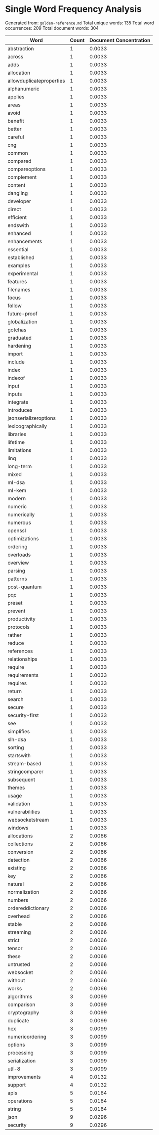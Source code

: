 # Single Word Frequency Analysis

Generated from: `golden-reference.md`
Total unique words: 135
Total word occurrences: 209
Total document words: 304

| Word | Count | Document Concentration |
|------|-------|------------------------|
| abstraction | 1 | 0.0033 |
| across | 1 | 0.0033 |
| adds | 1 | 0.0033 |
| allocation | 1 | 0.0033 |
| allowduplicateproperties | 1 | 0.0033 |
| alphanumeric | 1 | 0.0033 |
| applies | 1 | 0.0033 |
| areas | 1 | 0.0033 |
| avoid | 1 | 0.0033 |
| benefit | 1 | 0.0033 |
| better | 1 | 0.0033 |
| careful | 1 | 0.0033 |
| cng | 1 | 0.0033 |
| common | 1 | 0.0033 |
| compared | 1 | 0.0033 |
| compareoptions | 1 | 0.0033 |
| complement | 1 | 0.0033 |
| content | 1 | 0.0033 |
| dangling | 1 | 0.0033 |
| developer | 1 | 0.0033 |
| direct | 1 | 0.0033 |
| efficient | 1 | 0.0033 |
| endswith | 1 | 0.0033 |
| enhanced | 1 | 0.0033 |
| enhancements | 1 | 0.0033 |
| essential | 1 | 0.0033 |
| established | 1 | 0.0033 |
| examples | 1 | 0.0033 |
| experimental | 1 | 0.0033 |
| features | 1 | 0.0033 |
| filenames | 1 | 0.0033 |
| focus | 1 | 0.0033 |
| follow | 1 | 0.0033 |
| future-proof | 1 | 0.0033 |
| globalization | 1 | 0.0033 |
| gotchas | 1 | 0.0033 |
| graduated | 1 | 0.0033 |
| hardening | 1 | 0.0033 |
| import | 1 | 0.0033 |
| include | 1 | 0.0033 |
| index | 1 | 0.0033 |
| indexof | 1 | 0.0033 |
| input | 1 | 0.0033 |
| inputs | 1 | 0.0033 |
| integrate | 1 | 0.0033 |
| introduces | 1 | 0.0033 |
| jsonserializeroptions | 1 | 0.0033 |
| lexicographically | 1 | 0.0033 |
| libraries | 1 | 0.0033 |
| lifetime | 1 | 0.0033 |
| limitations | 1 | 0.0033 |
| linq | 1 | 0.0033 |
| long-term | 1 | 0.0033 |
| mixed | 1 | 0.0033 |
| ml-dsa | 1 | 0.0033 |
| ml-kem | 1 | 0.0033 |
| modern | 1 | 0.0033 |
| numeric | 1 | 0.0033 |
| numerically | 1 | 0.0033 |
| numerous | 1 | 0.0033 |
| openssl | 1 | 0.0033 |
| optimizations | 1 | 0.0033 |
| ordering | 1 | 0.0033 |
| overloads | 1 | 0.0033 |
| overview | 1 | 0.0033 |
| parsing | 1 | 0.0033 |
| patterns | 1 | 0.0033 |
| post-quantum | 1 | 0.0033 |
| pqc | 1 | 0.0033 |
| preset | 1 | 0.0033 |
| prevent | 1 | 0.0033 |
| productivity | 1 | 0.0033 |
| protocols | 1 | 0.0033 |
| rather | 1 | 0.0033 |
| reduce | 1 | 0.0033 |
| references | 1 | 0.0033 |
| relationships | 1 | 0.0033 |
| require | 1 | 0.0033 |
| requirements | 1 | 0.0033 |
| requires | 1 | 0.0033 |
| return | 1 | 0.0033 |
| search | 1 | 0.0033 |
| secure | 1 | 0.0033 |
| security-first | 1 | 0.0033 |
| see | 1 | 0.0033 |
| simplifies | 1 | 0.0033 |
| slh-dsa | 1 | 0.0033 |
| sorting | 1 | 0.0033 |
| startswith | 1 | 0.0033 |
| stream-based | 1 | 0.0033 |
| stringcomparer | 1 | 0.0033 |
| subsequent | 1 | 0.0033 |
| themes | 1 | 0.0033 |
| usage | 1 | 0.0033 |
| validation | 1 | 0.0033 |
| vulnerabilities | 1 | 0.0033 |
| websocketstream | 1 | 0.0033 |
| windows | 1 | 0.0033 |
| allocations | 2 | 0.0066 |
| collections | 2 | 0.0066 |
| conversion | 2 | 0.0066 |
| detection | 2 | 0.0066 |
| existing | 2 | 0.0066 |
| key | 2 | 0.0066 |
| natural | 2 | 0.0066 |
| normalization | 2 | 0.0066 |
| numbers | 2 | 0.0066 |
| ordereddictionary | 2 | 0.0066 |
| overhead | 2 | 0.0066 |
| stable | 2 | 0.0066 |
| streaming | 2 | 0.0066 |
| strict | 2 | 0.0066 |
| tensor | 2 | 0.0066 |
| these | 2 | 0.0066 |
| untrusted | 2 | 0.0066 |
| websocket | 2 | 0.0066 |
| without | 2 | 0.0066 |
| works | 2 | 0.0066 |
| algorithms | 3 | 0.0099 |
| comparison | 3 | 0.0099 |
| cryptography | 3 | 0.0099 |
| duplicate | 3 | 0.0099 |
| hex | 3 | 0.0099 |
| numericordering | 3 | 0.0099 |
| options | 3 | 0.0099 |
| processing | 3 | 0.0099 |
| serialization | 3 | 0.0099 |
| utf-8 | 3 | 0.0099 |
| improvements | 4 | 0.0132 |
| support | 4 | 0.0132 |
| apis | 5 | 0.0164 |
| operations | 5 | 0.0164 |
| string | 5 | 0.0164 |
| json | 9 | 0.0296 |
| security | 9 | 0.0296 |
